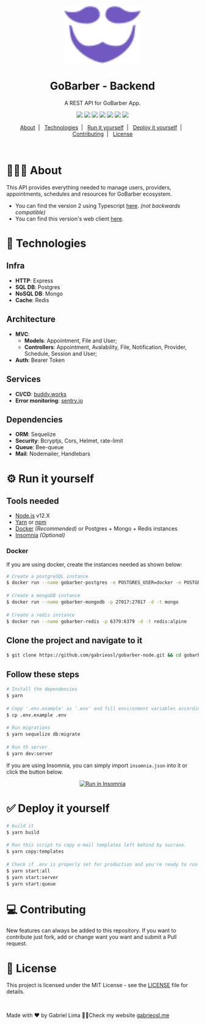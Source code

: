 <p align="center">
  <img src="src/logo.svg" width="200" />
</p>

<h1 align="center">
  GoBarber - Backend
</h1>

<p align="center">A REST API for GoBarber App. </p>

<p align="center">
  <img src="https://img.shields.io/github/last-commit/gabrieosl/gobarber-node?color=067bc2" />
  <img src="https://img.shields.io/github/license/gabrieosl/gobarber-node?color=067bc2" />
  <img src="https://img.shields.io/github/issues/gabrieosl/gobarber-node?color=067bc2" />
  <img src="https://img.shields.io/github/repo-size/gabrieosl/gobarber-node?color=067bc2" />
  <img src="https://img.shields.io/github/languages/top/gabrieosl/gobarber-node?color=067bc2" />
  <img src="https://img.shields.io/codefactor/grade/github/gabrieosl/gobarber-node?color=067bc2" />
  <img src="https://app.buddy.works/gabriel-2/nodejs-gobarber-mvc/pipelines/pipeline/258559/badge.svg?token=4aeafe081fef58c078ccd27dab4baf120271ebcb8592d512f494f0d538c816f0&" />
</p>

<p align="center">
  <a href="#-about">About</a>&nbsp;&nbsp;|&nbsp;&nbsp;
  <a href="#-technologies">Technologies</a>&nbsp;&nbsp;|&nbsp;&nbsp;
  <a href="#-run-it-yourself">Run it yourself</a>&nbsp;&nbsp;|&nbsp;&nbsp;
  <a href="#-deploy-it-yourself">Deploy it yourself</a>&nbsp;&nbsp;|&nbsp;&nbsp;
  <a href="#-contributing">Contributing</a>&nbsp;&nbsp;|&nbsp;&nbsp;
  <a href="#-license">License</a>
</p>
<br />

# 👨🏻‍💻 About

This API provides everything needed to manage users, providers, appointments, schedules and resources for GoBarber ecosystem.

- You can find the version 2 using Typescript [here](https://github.com/gabrieosl/gobarber2-node). _(not backwards compatible)_
- You can find this version's web client [here](https://github.com/gabrieosl/gobarber-react).

# 🚀 Technologies

## Infra

- **HTTP**: Express
- **SQL DB**: Postgres
- **NoSQL DB**: Mongo
- **Cache**: Redis

## Architecture

- **MVC**:
  - **Models**: Appointment, File and User;
  - **Controllers**: Appointment, Avalability, File, Notification, Provider, Schedule, Session and User;
- **Auth**: Bearer Token

## Services

- **CI/CD**: [buddy.works](buddy.works)
- **Error monitoring**: [sentry.io](sentry.io)

## Dependencies

- **ORM**: Sequelize
- **Security**: Bcryptjs, Cors, Helmet, rate-limit
- **Queue**: Bee-queue
- **Mail**: Nodemailer, Handlebars

# ⚙️ Run it yourself

## Tools needed

- [Node.js](https://nodejs.org/en/) v12.X
- [Yarn](https://classic.yarnpkg.com/) or [npm](https://www.npmjs.com/)
- [Docker](https://www.docker.com) _(Recommended)_ or Postgres + Mongo + Redis instances
- [Insomnia](https://insomnia.rest) _(Optional)_

### Docker

If you are using docker, create the instances needed as shown below:

```bash
# Create a postgreSQL instance
$ docker run --name gobarber-postgres -e POSTGRES_USER=docker -e POSTGRES_DB=gobarber -e POSTGRES_PASSWORD=docker -p 5432:5432 -d postgres

# Create a mongoDB instance
$ docker run --name gobarber-mongodb -p 27017:27017 -d -t mongo

# Create a redis instance
$ docker run --name gobarber-redis -p 6379:6379 -d -t redis:alpine
```

## Clone the project and navigate to it

```bash
$ git clone https://github.com/gabrieosl/gobarber-node.git && cd gobarber-node
```

## Follow these steps

```bash
# Install the dependencies
$ yarn

# Copy '.env.example' as '.env' and fill environment variables according to your settings (Sentry DSN can be left on a development enviroment)
$ cp .env.example .env

# Run migrations
$ yarn sequelize db:migrate

# Run th server
$ yarn dev:server
```

If you are using Insomnia, you can simply import `insomnia.json` into it or click the button below.

<p align="center">
  <a href="https://insomnia.rest/run/?label=GoBarber%20API&uri=https%3A%2F%2Fraw.githubusercontent.com%2Fgabrieosl%2Fgobarber-node%2Fmaster%2Finsomnia.json" target="_blank"><img src="https://insomnia.rest/images/run.svg" alt="Run in Insomnia"></a>
</p>

# ✅ Deploy it yourself

```bash
# build it
$ yarn build

# Run this script to copy e-mail templates left behind by sucrase.
$ yarn copy:templates

# Check if .env is properly set for production and you're ready to run any of these below:
$ yarn start:all
$ yarn start:server
$ yarn start:queue
```

# 💻 Contributing

New features can always be added to this repository. If you want to contribute just fork, add or change want you want and submit a Pull request.

# 📝 License

This project is licensed under the MIT License - see the [LICENSE](LICENSE) file for details.

<br />

Made with ❤️ by Gabriel Lima ✌🏻Check my website [gabrieosl.me](https://gabrieosl.me)
